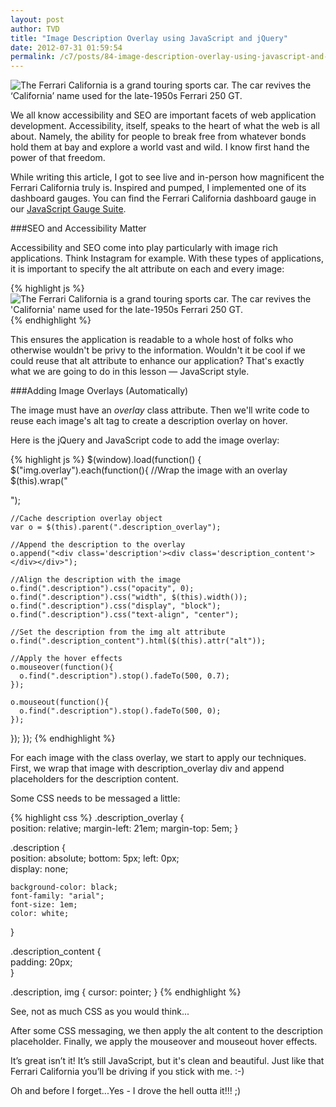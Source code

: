 ```yaml
---
layout: post
author: TVD
title: "Image Description Overlay using JavaScript and jQuery"
date: 2012-07-31 01:59:54
permalink: /c7/posts/84-image-description-overlay-using-javascript-and-jquery
---
```


<img src="https://techoctave.com/static/ferrari-california-overlay.png" alt="The Ferrari California is a grand touring sports car. The car revives the ‘California’ name used for the late-1950s Ferrari 250 GT."/>

We all know accessibility and SEO are important facets of web application development. Accessibility, itself, speaks to the heart of what the web is all about. Namely, the ability for people to break free from whatever bonds hold them at bay and explore a world vast and wild. I know first hand the power of that freedom.

While writing this article, I got to see live and in-person how magnificent the Ferrari California truly is. Inspired and pumped, I implemented one of its dashboard gauges. You can find the Ferrari California dashboard gauge in our [JavaScript Gauge Suite][1].

###SEO and Accessibility Matter

Accessibility and SEO come into play particularly with image rich applications. Think Instagram for example. With these types of applications, it is important to specify the alt attribute on each and every image: 

{% highlight js %}
    <img class="overlay" src="ferrari.jpg" alt="The Ferrari California is a grand touring sports car. The car revives the 'California' name used for the late-1950s Ferrari 250 GT."/>
{% endhighlight %}

This ensures the application is readable to a whole host of folks who otherwise wouldn't be privy to the information. Wouldn't it be cool if we could reuse that alt attribute to enhance our application? That's exactly what we are going to do in this lesson — JavaScript style.

###Adding Image Overlays (Automatically)

The image must have an *overlay* class attribute. Then we'll write code to reuse each image's alt tag to create a description overlay on hover.

Here is the jQuery and JavaScript code to add the image overlay:

{% highlight js %}
$(window).load(function() {
  $("img.overlay").each(function(){
    //Wrap the image with an overlay
    $(this).wrap("<div class='description_overlay'></div>");
	
    //Cache description overlay object
    var o = $(this).parent(".description_overlay");
	
    //Append the description to the overlay
    o.append("<div class='description'><div class='description_content'></div></div>");
	
    //Align the description with the image
    o.find(".description").css("opacity", 0);
    o.find(".description").css("width", $(this).width());
    o.find(".description").css("display", "block");
    o.find(".description").css("text-align", "center");

    //Set the description from the img alt attribute
    o.find(".description_content").html($(this).attr("alt"));
	
    //Apply the hover effects
    o.mouseover(function(){
      o.find(".description").stop().fadeTo(500, 0.7);
    });

    o.mouseout(function(){
      o.find(".description").stop().fadeTo(500, 0);
    });
  });
});
{% endhighlight %}

For each image with the class overlay, we start to apply our techniques. First, we wrap that image with description_overlay div and append placeholders for the description content.

Some CSS needs to be messaged a little:

{% highlight css %}
.description_overlay {  
    position: relative;
	margin-left: 21em;
	margin-top: 5em;
}  

.description {  
    position: absolute; 
    bottom: 5px;
    left: 0px;  
    display: none; 

    background-color: black;  
    font-family: "arial";  
    font-size: 1em;  
    color: white; 
}  

.description_content {  
    padding: 20px;  
}

.description, img {
	cursor: pointer;
}
{% endhighlight %}

See, not as much CSS as you would think...

After some CSS messaging, we then apply the alt content to the description placeholder. Finally, we apply the mouseover and mouseout hover effects.

It’s great isn’t it!
It’s still JavaScript, but it's clean and beautiful. Just like that Ferrari California you’ll be driving if you stick with me. :-)

Oh and before I forget...Yes - I drove the hell outta it!!! ;)




  [1]: http://techoctave.com/gauges/
  [2]: http://techoctave.com/learn-coffee-script-like-a-boss/
